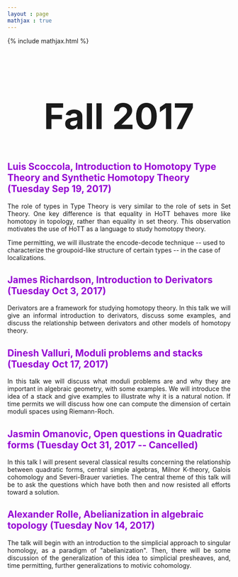 ```yaml
---
layout : page
mathjax : true
---
```

{% include mathjax.html %}

<center> <h1 style="font-size:80px">Fall 2017 </h1> </center>


<h2 style="color:darkviolet"> Luis Scoccola, Introduction to Homotopy Type Theory and Synthetic Homotopy Theory (Tuesday Sep 19, 2017) </h2>
<p style='text-align: justify;'>
The role of types in Type Theory is very similar to the role of sets in Set Theory. One key difference is that equality in HoTT behaves more like homotopy in topology, rather than equality in set theory. This observation motivates the use of HoTT as a language to study homotopy theory.

Time permitting, we will illustrate the encode-decode technique -- used to characterize the groupoid-like structure of certain types -- in the case of localizations.
</p>

<h2 style="color:darkviolet"> James Richardson, Introduction to Derivators (Tuesday Oct 3, 2017) </h2>
<p style='text-align: justify;'>
Derivators are a framework for studying homotopy theory. In this talk we will give an informal introduction to derivators, discuss some examples, and discuss the relationship between derivators and other models of homotopy theory.
</p>

<h2 style="color:darkviolet"> Dinesh Valluri, Moduli problems and stacks (Tuesday Oct 17, 2017) </h2>
<p style='text-align: justify;'>
In this talk we will discuss what moduli problems are and why they are important in algebraic geometry, with some examples. We will introduce the idea of a stack and give examples to illustrate why it is a natural notion. If time permits we will discuss how one can compute the dimension of certain moduli spaces using Riemann-Roch.
</p>

<h2 style="color:darkviolet"> Jasmin Omanovic, Open questions in Quadratic forms (Tuesday Oct 31, 2017 -- Cancelled) </h2>
<p style='text-align: justify;'>
In this talk I will present several classical results concerning the relationship between quadratic forms, central simple algebras, Milnor K-theory, Galois cohomology and Severi-Brauer varieties. The central theme of this talk will be to ask the questions which have both then and now resisted all efforts toward a solution.
</p>

<h2 style="color:darkviolet"> Alexander Rolle, Abelianization in algebraic topology (Tuesday Nov 14, 2017) </h2>
<p style='text-align: justify;'>
The talk will begin with an introduction to the simplicial approach to singular homology, as a paradigm of "abelianization". Then, there will be some discussion of the generalization of this idea to simplicial presheaves, and, time permitting, further generalizations to motivic cohomology.
</p>
